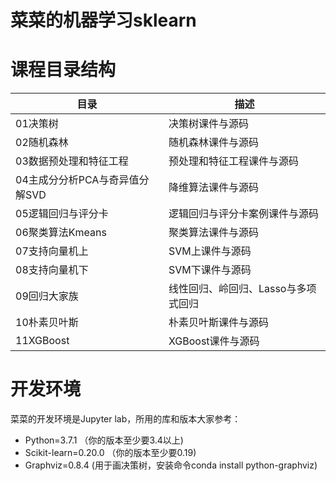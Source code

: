 # 菜菜的机器学习sklearn

# 课程目录结构
目录 | 描述
---- | -----
01决策树 | 决策树课件与源码
02随机森林 | 随机森林课件与源码
03数据预处理和特征工程 | 预处理和特征工程课件与源码
04主成分分析PCA与奇异值分解SVD | 降维算法课件与源码
05逻辑回归与评分卡 | 逻辑回归与评分卡案例课件与源码
06聚类算法Kmeans | 聚类算法课件与源码
07支持向量机上 | SVM上课件与源码
08支持向量机下 | SVM下课件与源码
09回归大家族 | 线性回归、岭回归、Lasso与多项式回归
10朴素贝叶斯 | 朴素贝叶斯课件与源码
11XGBoost | XGBoost课件与源码

# 开发环境
菜菜的开发环境是Jupyter lab，所用的库和版本大家参考：
- Python=3.7.1   （你的版本至少要3.4以上)  
- Scikit-learn=0.20.0 （你的版本至少要0.19)  
- Graphviz=0.8.4  (用于画决策树，安装命令conda install python-graphviz)  